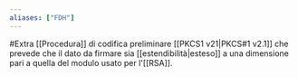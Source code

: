```yaml
---
aliases: ["FDH"]
---
```


#Extra [[Procedura]] di codifica preliminare [[PKCS1 v21|PKCS#1 v2.1]] che prevede che il dato da firmare sia [[estendibilità|esteso]] a una dimensione pari a quella del modulo usato per l'[[RSA]].
